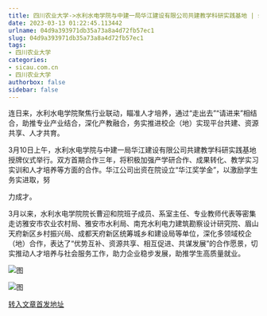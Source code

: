 ```yaml
---
title: 四川农业大学->水利水电学院与中建一局华江建设有限公司共建教学科研实践基地 | sicau.com.cn
date: 2023-03-13 01:22:45.113442
urlname: 04d9a393971db35a73a8a4d72fb57ec1
slug: 04d9a393971db35a73a8a4d72fb57ec1
tags: 
- 四川农业大学
categories:
- sicau.com.cn
- 四川农业大学
authorbox: false
sidebar: false
---
```

连日来，水利水电学院聚焦行业联动，瞄准人才培养，通过“走出去”“请进来”相结合，助推专业产业结合，深化产教融合，务实推进校企（地）实现平台共建、资源共享、人才共育。

3月10日上午，水利水电学院与中建一局华江建设有限公司共建教学科研实践基地授牌仪式举行。双方首期合作三年，将积极加强产学研合作、成果转化、教学实习实训和人才培养等方面的合作。华江公司出资在院设立“华江奖学金”，以激励学生务实进取，努
<!--more-->
力成才。

3月以来，水利水电学院院长曹迎和院班子成员、系室主任、专业教师代表等密集走访雅安市农业农村局、雅安市水利局、南充水利电力建筑勘察设计研究院、眉山天府新区乡村振兴局、成都天府新区统筹城乡和建设局等单位，深化多领域校企（地）合作，表达了“优势互补、资源共享、相互促进、共谋发展”的合作愿景，切实推动人才培养与社会服务工作，助力企业稳步发展，助推学生高质量就业。

![图](https://news.sicau.edu.cn/__local/A/46/29/B06050480F52461CADA63B82D3D_A0162B98_12231D.png)

![图](https://news.sicau.edu.cn/__local/C/7B/94/E95152225305893FC34F985F499_0632F4C3_1AE9E5.png)

[转入文章首发地址](https://news.sicau.edu.cn/info/1078/71345.htm)